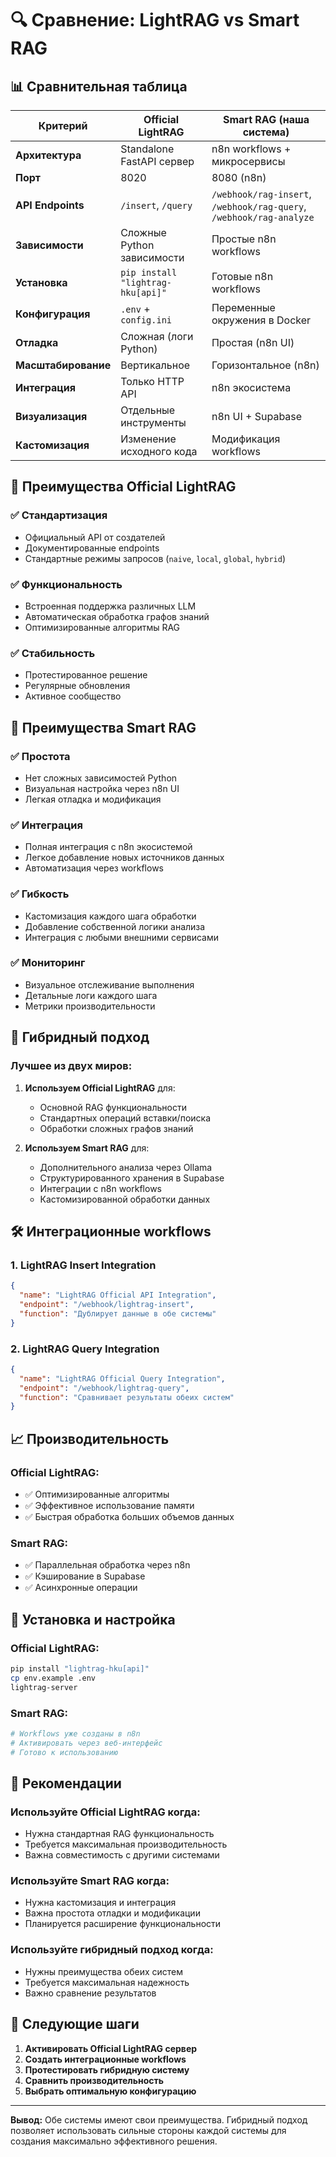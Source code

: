 # 🔍 Сравнение: LightRAG vs Smart RAG

## 📊 **Сравнительная таблица**

| Критерий | Official LightRAG | Smart RAG (наша система) |
|----------|------------------|-------------------------|
| **Архитектура** | Standalone FastAPI сервер | n8n workflows + микросервисы |
| **Порт** | 8020 | 8080 (n8n) |
| **API Endpoints** | `/insert`, `/query` | `/webhook/rag-insert`, `/webhook/rag-query`, `/webhook/rag-analyze` |
| **Зависимости** | Сложные Python зависимости | Простые n8n workflows |
| **Установка** | `pip install "lightrag-hku[api]"` | Готовые n8n workflows |
| **Конфигурация** | `.env` + `config.ini` | Переменные окружения в Docker |
| **Отладка** | Сложная (логи Python) | Простая (n8n UI) |
| **Масштабирование** | Вертикальное | Горизонтальное (n8n) |
| **Интеграция** | Только HTTP API | n8n экосистема |
| **Визуализация** | Отдельные инструменты | n8n UI + Supabase |
| **Кастомизация** | Изменение исходного кода | Модификация workflows |

## 🎯 **Преимущества Official LightRAG**

### ✅ **Стандартизация**
- Официальный API от создателей
- Документированные endpoints
- Стандартные режимы запросов (`naive`, `local`, `global`, `hybrid`)

### ✅ **Функциональность**
- Встроенная поддержка различных LLM
- Автоматическая обработка графов знаний
- Оптимизированные алгоритмы RAG

### ✅ **Стабильность**
- Протестированное решение
- Регулярные обновления
- Активное сообщество

## 🚀 **Преимущества Smart RAG**

### ✅ **Простота**
- Нет сложных зависимостей Python
- Визуальная настройка через n8n UI
- Легкая отладка и модификация

### ✅ **Интеграция**
- Полная интеграция с n8n экосистемой
- Легкое добавление новых источников данных
- Автоматизация через workflows

### ✅ **Гибкость**
- Кастомизация каждого шага обработки
- Добавление собственной логики анализа
- Интеграция с любыми внешними сервисами

### ✅ **Мониторинг**
- Визуальное отслеживание выполнения
- Детальные логи каждого шага
- Метрики производительности

## 🔄 **Гибридный подход**

### **Лучшее из двух миров:**

1. **Используем Official LightRAG** для:
   - Основной RAG функциональности
   - Стандартных операций вставки/поиска
   - Обработки сложных графов знаний

2. **Используем Smart RAG** для:
   - Дополнительного анализа через Ollama
   - Структурированного хранения в Supabase
   - Интеграции с n8n workflows
   - Кастомизированной обработки данных

## 🛠️ **Интеграционные workflows**

### **1. LightRAG Insert Integration**
```json
{
  "name": "LightRAG Official API Integration",
  "endpoint": "/webhook/lightrag-insert",
  "function": "Дублирует данные в обе системы"
}
```

### **2. LightRAG Query Integration**
```json
{
  "name": "LightRAG Official Query Integration", 
  "endpoint": "/webhook/lightrag-query",
  "function": "Сравнивает результаты обеих систем"
}
```

## 📈 **Производительность**

### **Official LightRAG:**
- ✅ Оптимизированные алгоритмы
- ✅ Эффективное использование памяти
- ✅ Быстрая обработка больших объемов данных

### **Smart RAG:**
- ✅ Параллельная обработка через n8n
- ✅ Кэширование в Supabase
- ✅ Асинхронные операции

## 🔧 **Установка и настройка**

### **Official LightRAG:**
```bash
pip install "lightrag-hku[api]"
cp env.example .env
lightrag-server
```

### **Smart RAG:**
```bash
# Workflows уже созданы в n8n
# Активировать через веб-интерфейс
# Готово к использованию
```

## 🎯 **Рекомендации**

### **Используйте Official LightRAG когда:**
- Нужна стандартная RAG функциональность
- Требуется максимальная производительность
- Важна совместимость с другими системами

### **Используйте Smart RAG когда:**
- Нужна кастомизация и интеграция
- Важна простота отладки и модификации
- Планируется расширение функциональности

### **Используйте гибридный подход когда:**
- Нужны преимущества обеих систем
- Требуется максимальная надежность
- Важно сравнение результатов

## 🚀 **Следующие шаги**

1. **Активировать Official LightRAG сервер**
2. **Создать интеграционные workflows**
3. **Протестировать гибридную систему**
4. **Сравнить производительность**
5. **Выбрать оптимальную конфигурацию**

---

**Вывод:** Обе системы имеют свои преимущества. Гибридный подход позволяет использовать сильные стороны каждой системы для создания максимально эффективного решения.
